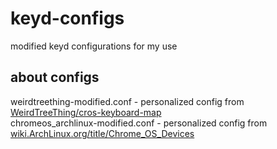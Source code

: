 # keyd-configs
modified keyd configurations for my use

## about configs
weirdtreething-modified.conf - personalized config from [WeirdTreeThing/cros-keyboard-map](https://github.com/WeirdTreeThing/cros-keyboard-map)  
chromeos_archlinux-modified.conf - personalized config from [wiki.ArchLinux.org/title/Chrome_OS_Devices](https://wiki.archlinux.org/title/Chrome_OS_devices#Using_keyd)
